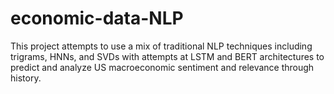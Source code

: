 # economic-data-NLP
This project attempts to use a mix of traditional NLP techniques including trigrams, HNNs, and SVDs with attempts at LSTM and BERT architectures to predict and analyze US macroeconomic sentiment and relevance through history.
